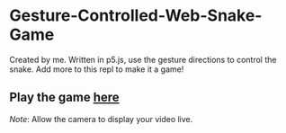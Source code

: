 # Gesture-Controlled-Web-Snake-Game
Created by me. Written in p5.js, use the gesture directions to control the snake.  Add more to this repl to make it a game! 

## Play the game [here](https://p5js-game-starter-1.ishkapoor.repl.co/)

*Note*: Allow the camera to display your video live.
